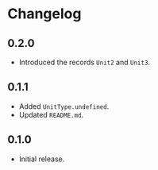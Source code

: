 # Changelog

## 0.2.0

- Introduced the records `Unit2` and `Unit3`.

## 0.1.1

- Added `UnitType.undefined`.
- Updated `README.md`.

## 0.1.0

- Initial release.
